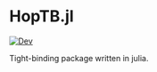 # HopTB.jl

[![Dev](https://img.shields.io/badge/docs-dev-blue.svg)](https://hoptb.github.io/HopTB.jl/dev/)

Tight-binding package written in julia.
